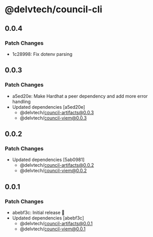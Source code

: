 # @delvtech/council-cli

## 0.0.4

### Patch Changes

- 1c28998: Fix dotenv parsing

## 0.0.3

### Patch Changes

- a5ed20e: Make Hardhat a peer dependency and add more error handling
- Updated dependencies [a5ed20e]
  - @delvtech/council-artifacts@0.0.3
  - @delvtech/council-viem@0.0.3

## 0.0.2

### Patch Changes

- Updated dependencies [5ab0981]
  - @delvtech/council-artifacts@0.0.2
  - @delvtech/council-viem@0.0.2

## 0.0.1

### Patch Changes

- abebf3c: Initial release 🚀
- Updated dependencies [abebf3c]
  - @delvtech/council-artifacts@0.0.1
  - @delvtech/council-viem@0.0.1
